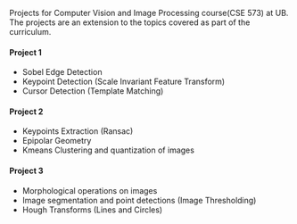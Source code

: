Projects for Computer Vision and Image Processing course(CSE 573) at UB.
The projects are an extension to the topics covered as part of the curriculum.

#### Project 1
- Sobel Edge Detection
- Keypoint Detection (Scale Invariant Feature Transform)
- Cursor Detection (Template Matching)


#### Project 2
- Keypoints Extraction (Ransac)
- Epipolar Geometry
- Kmeans Clustering and quantization of images

#### Project 3
- Morphological operations on images
- Image segmentation and point detections (Image Thresholding)
- Hough Transforms (Lines and Circles)
